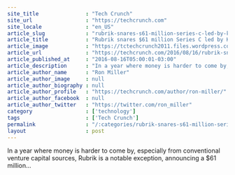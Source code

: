 ```yaml
---
site_title               : "Tech Crunch"
site_url                 : "https://techcrunch.com"
site_locale              : "en_US"
article_slug             : "rubrik-snares-s61-million-series-c-led-by-khosla-ventures"
article_title            : "Rubrik snares $61 million Series C led by Khosla Ventures"
article_image            : "https://tctechcrunch2011.files.wordpress.com/2016/08/gettyimages-135205230.jpg?w=764&h=400&crop=1"
article_url              : "https://techcrunch.com/2016/08/16/rubrik-snares-61-million-series-c-led-by-khosla-ventures/"
article_published_at     : "2016-08-16T05:00:01-03:00"
article_description      : "In a year where money is harder to come by, especially from conventional venture capital sources, Rubrik is a notable exception, announcing a $61 million..."
article_author_name      : "Ron Miller"
article_author_image     : null
article_author_biography : null
article_author_profile   : "https://techcrunch.com/author/ron-miller/"
article_author_facebook  : null
article_author_twitter   : "https://twitter.com/ron_miller"
category                 : ['technology']
tags                     : ['Tech Crunch']
permalink                : "/:categories/rubrik-snares-s61-million-series-c-led-by-khosla-ventures/"
layout                   : post
---
```


In a year where money is harder to come by, especially from conventional venture capital sources, Rubrik is a notable exception, announcing a $61 million...
